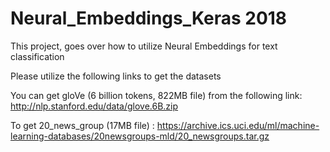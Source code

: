 # Neural_Embeddings_Keras 2018

This project, goes over how to utilize Neural Embeddings for text classification

Please utilize the following links to get the datasets

You can get gloVe (6 billion tokens, 822MB file) from the following link: http://nlp.stanford.edu/data/glove.6B.zip

To get 20_news_group (17MB file) : https://archive.ics.uci.edu/ml/machine-learning-databases/20newsgroups-mld/20_newsgroups.tar.gz 
